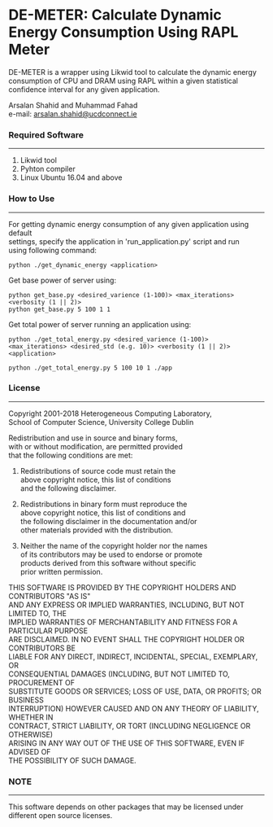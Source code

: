 # DE-METER: Calculate Dynamic Energy Consumption Using RAPL Meter 

DE-METER is a wrapper using Likwid tool to calculate the dynamic energy<br />
 consumption of CPU and DRAM using RAPL within a given statistical <br />
confidence interval for any given application. <br />

Arsalan Shahid and Muhammad Fahad <br />
e-mail: <arsalan.shahid@ucdconnect.ie>


### Required Software
---------------------

1. Likwid tool
2. Pyhton compiler
3. Linux Ubuntu 16.04 and above

### How to Use
--------------
For getting dynamic energy consumption of any given application using default  <br />
settings, specify the application in 'run_application.py' script and run  <br />
using following command:

```
python ./get_dynamic_energy <application>
```

Get base power of server using:

```
python get_base.py <desired_varience (1-100)> <max_iterations> <verbosity (1 || 2)>
python get_base.py 5 100 1 1
```

Get total power of server running an application using:

```
python ./get_total_energy.py <desired_varience (1-100)> <max_iterations> <desired_std (e.g. 10)> <verbosity (1 || 2)> <application>

python ./get_total_energy.py 5 100 10 1 ./app
```
### License
------------
Copyright 2001-2018 Heterogeneous Computing Laboratory, <br />
School of Computer Science, University College Dublin<br />

Redistribution and use in source and binary forms, <br />
with or without modification, are permitted provided <br />
that the following conditions are met:<br />

1. Redistributions of source code must retain the <br />
   above copyright notice, this list of conditions <br />
   and the following disclaimer.<br />

2. Redistributions in binary form must reproduce the <br />
   above copyright notice, this list of conditions and <br />
   the following disclaimer in the documentation and/or <br />
   other materials provided with the distribution.<br />

3. Neither the name of the copyright holder nor the names <br />
   of its contributors may be used to endorse or promote <br />
   products derived from this software without specific <br />
   prior written permission.<br />

THIS SOFTWARE IS PROVIDED BY THE COPYRIGHT HOLDERS AND CONTRIBUTORS "AS IS" <br />
AND ANY EXPRESS OR IMPLIED WARRANTIES, INCLUDING, BUT NOT LIMITED TO, THE <br />
IMPLIED WARRANTIES OF MERCHANTABILITY AND FITNESS FOR A PARTICULAR PURPOSE <br />
ARE DISCLAIMED. IN NO EVENT SHALL THE COPYRIGHT HOLDER OR CONTRIBUTORS BE <br />
LIABLE FOR ANY DIRECT, INDIRECT, INCIDENTAL, SPECIAL, EXEMPLARY, OR <br />
CONSEQUENTIAL DAMAGES (INCLUDING, BUT NOT LIMITED TO, PROCUREMENT OF <br />
SUBSTITUTE GOODS OR SERVICES; LOSS OF USE, DATA, OR PROFITS; OR BUSINESS <br />
INTERRUPTION) HOWEVER CAUSED AND ON ANY THEORY OF LIABILITY, WHETHER IN <br />
CONTRACT, STRICT LIABILITY, OR TORT (INCLUDING NEGLIGENCE OR OTHERWISE) <br />
ARISING IN ANY WAY OUT OF THE USE OF THIS SOFTWARE, EVEN IF ADVISED OF <br />
THE POSSIBILITY OF SUCH DAMAGE.<br />

### NOTE
--------
This software depends on other packages that may be licensed under different open source licenses.
